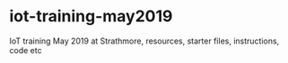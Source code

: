 # iot-training-may2019
IoT training May 2019 at Strathmore, resources, starter files, instructions, code etc
